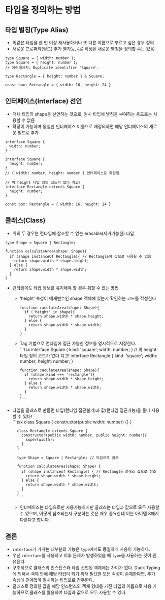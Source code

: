 # 타입을 정의하는 방법

## 타입 별칭(Type Alias)
- 똑같은 타입을 한 번 이상 재사용하거나 또 다른 이름으로 부르고 싶은 경우 정의
- 새로운 프로퍼티(필드) 추가 불가능, `&`로 확장된 새로운 별칭을 정의할 수는 있음
    
```tsx
type Square = { width: number };
type Square = { height: number };
// 에러메시지: Duplicate identifier 'Square'.
    
type Rectangle = { height: number } & Square;
    
const box: Rectangle = { width: 16, height: 24 }
```
    
## 인터페이스(Interface) 선언
- 객체 타입의 shape을 선언하는 것으로, 원시 타입에 별칭을 부여하는 용도로는 사용할 수 없음
- 확장이 가능하며 동일한 인터페이스 이름으로 재정의하면 해당 인터페이스의 새로운 필드로 추가
    
```tsx
interface Square { 
  width: number;  
}
    
interface Square { 
  height: number;
} 
// { width: number, height: number } 인터페이스로 확장됨
    
// 위 height 타입 정의 코드가 없다 치고!
interface Rectangle extends Square { 
  height: number; 
}

const box: Rectangle = { width: 16, height: 24 }
```
    
## 클래스(Class)

- 위의 두 경우는 런타임에 참조할 수 없는 erasable(제거가능한) 타입
    
```tsx
type Shape = Square | Rectangle;
    
function calculateArea(shape: Shape){
  if (shape instanceOf Rectangle){ // Rectangle이 값으로 사용될 수 없음
    return shape.width * shape.height;
  } else {
    return shape.width * shape.width;
  }
}
```
    
- 런타임에도 타입 정보를 유지해야 할 경우 취할 수 있는 방법
   - ‘height’ 속성이 매개변수인 shape 객체에 있는지 확인하는 코드를 작성한다
        ```tsx
        function caculateArea(shape: Shape){
          if ('height' in shape){ 
            return shape.width * shape.height;
          } else {
            return shape.width * shape.width;
          }
        }
        ```
        
  - Tag 기법으로 런타임에 접근 가능한 정보를 명시적으로 저장한다.      
        ```tsx
        interface Square { 
          kind: 'square';
          width: number;
        } 
        // 위 height 타입 정의 코드가 없다 치고!
        interface Rectangle { 
          kind: 'square';
          width: number;
          height: number;
        } 
        
        function caculateArea(shape: Shape){
          if (shape.kind === 'rectangle'){ 
            return shape.width * shape.height;
          } else {
            return shape.width * shape.width;
          }
        }
        ```
        
- 타입을 클래스로 만들면 타입(런타임 접근불가)과 값(런타임 접근가능)을 둘다 사용할 수 있다!       
        ```tsx
        class Square {
          constructor(public width: number) {}
        }
        
        class Rectangle extends Square {
          constructor(public width: number, public height: number){
            super(width);
          }
        }
        
        type Shape = Square | Rectangle; // 타입으로 참조
        
        function calculateArea(shape: Shape) {
          if (shape instanceof Rectangle) { // Rectangle 클래스 값으로 참조
            return shape.width * shape.height;
          } else {
            return shape.width * shape.width;
          }
        }
        ```
        
  - 인터페이스는 타입으로만 사용가능하지만 클래스는 타입과 값으로 모두 사용할 수 있으며, 어떻게 참조되는지 구분하는 것은 매우 중요한데 이는 아이템 8에서 다룬다고 합니다. 
        
## 결론
- `interface`가 가지는 대부분의 기능은 `type`에서도 동일하게 사용이 가능하다.
- 우선 `interface`를 사용하고 이후 문제가 발생하였을 때 `type`을 사용하는 것이 권유된다.
- 구조적으로 클래스의 인스턴스와 타입 선언된 객체에는 차이가 없다. Duck Typing에 의해서 객체 안에 해당 타입이 되기 위해 필요한 모든 속성이 존재한다면, 추가 속성에 관계없이 일치하는 타입으로 간주한다.
- 클래스로 정의한 값을 해당 인스턴스의 객체 형태를 가진 타입의 이름으로 사용 가능하므로 클래스를 활용하여 타입과 값으로 모두 사용할 수 있다.
